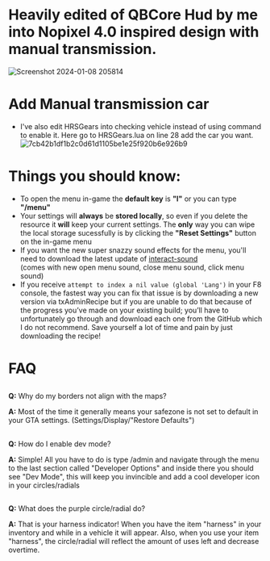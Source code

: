 # Heavily edited of QBCore Hud by me into Nopixel 4.0 inspired design with manual transmission.
![Screenshot 2024-01-08 205814](https://github.com/rohKane/Kane-qb-hud-Nopixel-4.0-inspired/assets/47999933/6ee7a0a8-a4dd-416c-a647-bbeecdd4723b)


# Add Manual transmission car
* I've also edit HRSGears into checking vehicle instead of using command to enable it. Here go to HRSGears.lua on line 28 add the car you want.
![7cb42b1df1b2c0d61d1105be1e25f920b6e926b9](https://github.com/rohKane/Kane-qb-hud-Nopixel-4.0-inspired/assets/47999933/ed6fe207-0838-4501-93fc-3139bea1a65e)




# Things you should know:
* To open the menu in-game the **default key** is **"I"** or you can type **"/menu"**
* Your settings will **always** be **stored locally**, so even if you delete the resource it **will** keep your current settings. The **only** way you can wipe the local storage sucessfully is by clicking the **"Reset Settings"** button on the in-game menu
* If you want the new super snazzy sound effects for the menu, you'll need to download the latest update of [interact-sound](https://github.com/qbcore-framework/interact-sound) <br>
(comes with new open menu sound, close menu sound, click menu sound)
* If you receive ```attempt to index a nil value (global 'Lang')``` in your F8 console, the fastest way you can fix that issue is by downloading a new version via txAdminRecipe but if you are unable to do that because of the progress you’ve made on your existing build; you’ll have to unfortunately go through and download each one from the GitHub which I do not recommend. Save yourself a lot of time and pain by just downloading the recipe!

# FAQ
##
**Q:** Why do my borders not align with the maps?

**A:** Most of the time it generally means your safezone is not set to default in your GTA settings. (Settings/Display/"Restore Defaults")
##

##
**Q:** How do I enable dev mode?

**A:** Simple! All you have to do is type /admin and navigate through the menu to the last section called "Developer Options" and inside there you should see "Dev Mode", this will keep you invincible and add a cool developer icon in your circles/radials 
##

##
**Q:** What does the purple circle/radial do?

**A:** That is your harness indicator! When you have the item "harness" in your inventory and while in a vehicle it will appear. Also, when you use your item "harness", the circle/radial will reflect the amount of uses left and decrease overtime.
##
